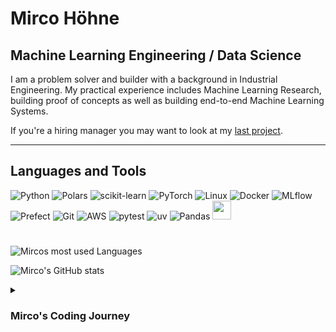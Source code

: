 # Mirco Höhne

## Machine Learning Engineering / Data Science

I am a problem solver and builder with a background in Industrial Engineering. My practical experience includes Machine Learning Research, building proof of concepts as well as building end-to-end Machine Learning Systems.

If you're a hiring manager you may want to look at my [last project](https://github.com/mircohoehne/e2e-taxi-ride-duration-prediction).

---

## Languages and Tools

![Python](https://img.shields.io/badge/Python-3670A0?style=for-the-badge&logo=python&logoColor=ffdd54)
![Polars](https://img.shields.io/badge/Polars-%?style=for-the-badge&logo=polars)
![scikit-learn](https://img.shields.io/badge/scikit--learn-%23F7931E.svg?style=for-the-badge&logo=scikit-learn&logoColor=white)
![PyTorch](https://img.shields.io/badge/PyTorch-%23EE4C2C.svg?style=for-the-badge&logo=PyTorch&logoColor=white)
![Linux](https://img.shields.io/badge/Linux-FCC624?style=for-the-badge&logo=linux&logoColor=black)
![Docker](https://img.shields.io/badge/docker-%230db7ed.svg?style=for-the-badge&logo=docker&logoColor=white)
![MLflow](https://img.shields.io/badge/MLflow-%?style=for-the-badge&logo=mlflow&link=https%3A%2F%2Fmlflow.org%2Fdocs%2Flatest%2F)
![Prefect](https://img.shields.io/badge/Prefect-000000?style=for-the-badge&logo=prefect&logoColor=white)
![Git](https://img.shields.io/badge/Git-F05032?style=for-the-badge&logo=git&logoColor=white)
![AWS](https://img.shields.io/badge/AWS-232F3E?style=for-the-badge&logo=amazonaws&logoColor=FF9900)
![pytest](https://img.shields.io/badge/pytest-0A9EDC?style=for-the-badge&logo=Pytest&logoColor=white)
![uv](https://img.shields.io/badge/uv-000000?style=for-the-badge&logo=uv&logoColor=white)
![Pandas](https://img.shields.io/badge/pandas-150458?style=for-the-badge&logo=pandas&logoColor=white)
<img height='30px' src="https://cdn.jsdelivr.net/gh/devicons/devicon@latest/icons/amazonwebservices/amazonwebservices-plain-wordmark.svg" />

#

![Mircos most used Languages](https://github-readme-stats-mircohoehnes-projects.vercel.app/api/top-langs/?username=mircohoehne&hide=jupyter%20notebook,html,css&layout=donut)


![Mirco's GitHub stats](https://github-readme-stats-mircohoehnes-projects.vercel.app/api?username=mircohoehne&show_icons=true&theme=gruvbox)

<details>
  <summary><h3>Mirco's Coding Journey</h3></summary>

  <br>
  As part of my bachelors in industrial engineering I took a course on the foundations of Programming, which had Programming exams (in Person) in C and C++. I dabbled in Python and a bit in ITsec. During my Masters I saw a [Talk]() that sparked my interest in Data Science, took an online course and all University courses I could find on stats and Machine Learning. I got my first internship at a large german bank and worked on a proof of concept for a Reinforcement Learning system, that trades on the stock / forex market. I continued taking courses (University as well as online courses), got a second internship at a large german automotive company, where I researched data reduction techniques for object detection datasets using Machine Learning / Deep Learning. The results where presented in a Paper, which was part of the IEEE Intelligent Vehicle Conference and will be published in the proceedings of the conference on IEEE Xplore. You can check if its already available [here](https://ieee-itss.org/conf/iv/).

</details>
